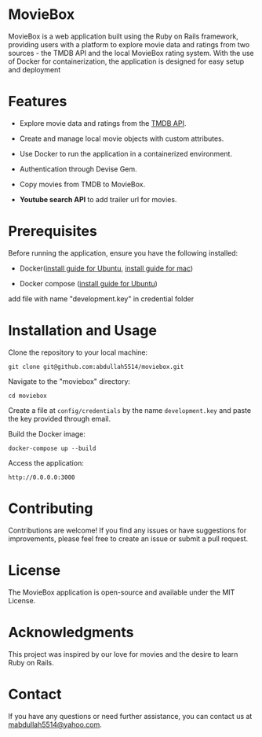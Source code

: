 
# MovieBox


MovieBox is a web application built using the Ruby on Rails framework, providing users with a platform to explore movie data and ratings from two sources - the TMDB API and the local MovieBox rating system. With the use of Docker for containerization, the application is designed for easy setup and deployment


# Features

- Explore movie data and ratings from the [TMDB API](https://developer.themoviedb.org/reference/movie-details).

- Create and manage local movie objects with custom attributes. 

- Use Docker to run the application in a containerized environment. 

- Authentication through Devise Gem.

- Copy movies from TMDB to MovieBox.

- **Youtube search API** to add trailer url for movies.

# Prerequisites

Before running the application, ensure you have the following installed: 

- Docker([install guide for Ubuntu](https://www.digitalocean.com/community/tutorials/how-to-install-and-use-docker-on-ubuntu-20-04), [install guide for mac](https://docs.docker.com/desktop/install/mac-install/))

- Docker compose ([install guide for Ubuntu](https://docs.docker.com/desktop/install/mac-install/))


add file with name "development.key" in credential folder

# Installation and Usage 

Clone the repository to your local machine: 
 

    git clone git@github.com:abdullah5514/moviebox.git 
 

Navigate to the "moviebox" directory: 

    cd moviebox

Create a file at `config/credentials` by the name `development.key` and paste the key provided through email.
 
Build the Docker image: 

    docker-compose up --build
 

Access the application: 

    http://0.0.0.0:3000 


# Contributing 

Contributions are welcome! If you find any issues or have suggestions for improvements, please feel free to create an issue or submit a pull request. 

# License 

The MovieBox application is open-source and available under the MIT License. 

# Acknowledgments 

This project was inspired by our love for movies and the desire to learn Ruby on Rails. 
 

# Contact 

If you have any questions or need further assistance, you can contact us at mabdullah5514@yahoo.com. 